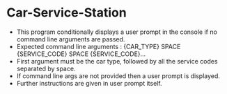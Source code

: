 # Car-Service-Station
* This program conditionally displays a user prompt in the console if no command line arguments are passed.
* Expected command line arguments : {CAR_TYPE} SPACE {SERVICE_CODE} SPACE {SERVICE_CODE}...
* First argument must be the car type, followed by all the service codes separated by space.
* If command line args are not provided then a user prompt is displayed.
* Further instructions are given in user prompt itself.
